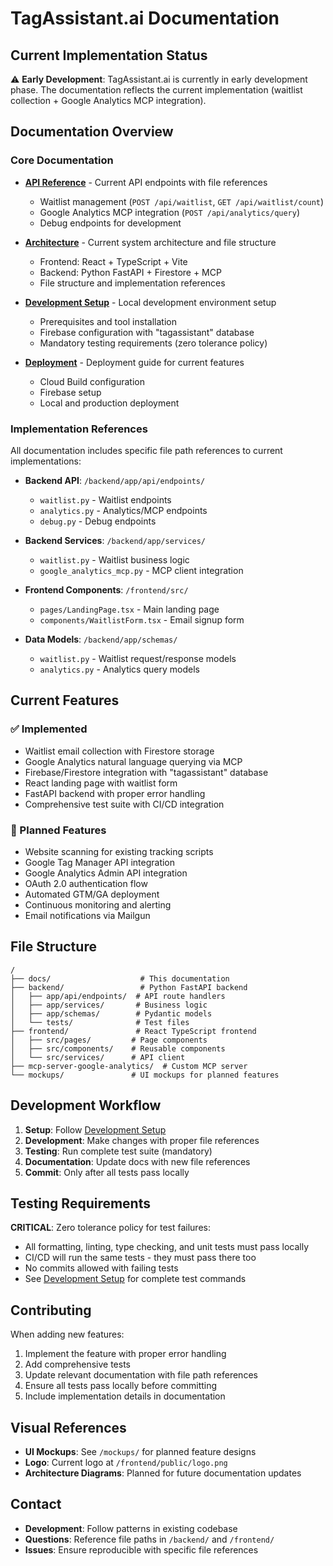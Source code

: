 # TagAssistant.ai Documentation

## Current Implementation Status

⚠️ **Early Development**: TagAssistant.ai is currently in early development phase. The documentation reflects the current implementation (waitlist collection + Google Analytics MCP integration).

## Documentation Overview

### Core Documentation

- **[API Reference](api-reference.md)** - Current API endpoints with file references
  - Waitlist management (`POST /api/waitlist`, `GET /api/waitlist/count`)
  - Google Analytics MCP integration (`POST /api/analytics/query`)
  - Debug endpoints for development

- **[Architecture](architecture.md)** - Current system architecture and file structure
  - Frontend: React + TypeScript + Vite
  - Backend: Python FastAPI + Firestore + MCP
  - File structure and implementation references

- **[Development Setup](development-setup.md)** - Local development environment setup
  - Prerequisites and tool installation
  - Firebase configuration with "tagassistant" database
  - Mandatory testing requirements (zero tolerance policy)

- **[Deployment](deployment.md)** - Deployment guide for current features
  - Cloud Build configuration
  - Firebase setup
  - Local and production deployment

### Implementation References

All documentation includes specific file path references to current implementations:

- **Backend API**: `/backend/app/api/endpoints/`
  - `waitlist.py` - Waitlist endpoints
  - `analytics.py` - Analytics/MCP endpoints  
  - `debug.py` - Debug endpoints

- **Backend Services**: `/backend/app/services/`
  - `waitlist.py` - Waitlist business logic
  - `google_analytics_mcp.py` - MCP client integration

- **Frontend Components**: `/frontend/src/`
  - `pages/LandingPage.tsx` - Main landing page
  - `components/WaitlistForm.tsx` - Email signup form

- **Data Models**: `/backend/app/schemas/`
  - `waitlist.py` - Waitlist request/response models
  - `analytics.py` - Analytics query models

## Current Features

### ✅ Implemented
- Waitlist email collection with Firestore storage
- Google Analytics natural language querying via MCP
- Firebase/Firestore integration with "tagassistant" database
- React landing page with waitlist form
- FastAPI backend with proper error handling
- Comprehensive test suite with CI/CD integration

### 🚧 Planned Features
- Website scanning for existing tracking scripts
- Google Tag Manager API integration
- Google Analytics Admin API integration  
- OAuth 2.0 authentication flow
- Automated GTM/GA deployment
- Continuous monitoring and alerting
- Email notifications via Mailgun

## File Structure

```
/
├── docs/                    # This documentation
├── backend/                 # Python FastAPI backend
│   ├── app/api/endpoints/  # API route handlers
│   ├── app/services/       # Business logic
│   ├── app/schemas/        # Pydantic models
│   └── tests/              # Test files
├── frontend/               # React TypeScript frontend
│   ├── src/pages/         # Page components
│   ├── src/components/    # Reusable components
│   └── src/services/      # API client
├── mcp-server-google-analytics/  # Custom MCP server
└── mockups/               # UI mockups for planned features
```

## Development Workflow

1. **Setup**: Follow [Development Setup](development-setup.md)
2. **Development**: Make changes with proper file references
3. **Testing**: Run complete test suite (mandatory)
4. **Documentation**: Update docs with new file references
5. **Commit**: Only after all tests pass locally

## Testing Requirements

**CRITICAL**: Zero tolerance policy for test failures:

- All formatting, linting, type checking, and unit tests must pass locally
- CI/CD will run the same tests - they must pass there too  
- No commits allowed with failing tests
- See [Development Setup](development-setup.md) for complete test commands

## Contributing

When adding new features:

1. Implement the feature with proper error handling
2. Add comprehensive tests
3. Update relevant documentation with file path references
4. Ensure all tests pass locally before committing
5. Include implementation details in documentation

## Visual References

- **UI Mockups**: See `/mockups/` for planned feature designs
- **Logo**: Current logo at `/frontend/public/logo.png`
- **Architecture Diagrams**: Planned for future documentation updates

## Contact

- **Development**: Follow patterns in existing codebase
- **Questions**: Reference file paths in `/backend/` and `/frontend/`
- **Issues**: Ensure reproducible with specific file references